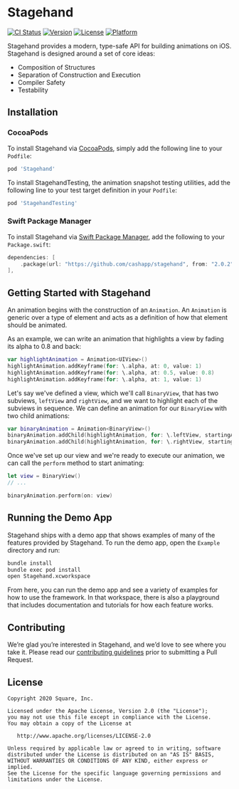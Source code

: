 # Stagehand

[![CI Status](https://img.shields.io/travis/CashApp/Stagehand/master.svg?style=flat)](https://travis-ci.org/CashApp/Stagehand)
[![Version](https://img.shields.io/cocoapods/v/Stagehand.svg?style=flat)](https://cocoapods.org/pods/Stagehand)
[![License](https://img.shields.io/cocoapods/l/Stagehand.svg?style=flat)](https://cocoapods.org/pods/Stagehand)
[![Platform](https://img.shields.io/cocoapods/p/Stagehand.svg?style=flat)](https://cocoapods.org/pods/Stagehand)

Stagehand provides a modern, type-safe API for building animations on iOS. Stagehand is designed around a set of core ideas:

* Composition of Structures
* Separation of Construction and Execution
* Compiler Safety
* Testability

## Installation

### CocoaPods

To install Stagehand via [CocoaPods](https://cocoapods.org), simply add the following line to your `Podfile`:

```ruby
pod 'Stagehand'
```

To install StagehandTesting, the animation snapshot testing utilities, add the following line to your test target definition in your `Podfile`:

```ruby
pod 'StagehandTesting'
```

### Swift Package Manager

To install Stagehand via [Swift Package Manager](https://github.com/apple/swift-package-manager), add the following to your `Package.swift`:

```swift
dependencies: [
    .package(url: "https://github.com/cashapp/stagehand", from: "2.0.2"),
],
```

## Getting Started with Stagehand

An animation begins with the construction of an `Animation`. An `Animation` is generic over a type of element and acts as a definition of how that element should be animated.

As an example, we can write an animation that highlights a view by fading its alpha to 0.8 and back:

```swift
var highlightAnimation = Animation<UIView>()
highlightAnimation.addKeyframe(for: \.alpha, at: 0, value: 1)
highlightAnimation.addKeyframe(for: \.alpha, at: 0.5, value: 0.8)
highlightAnimation.addKeyframe(for: \.alpha, at: 1, value: 1)
```

Let's say we've defined a view, which we'll call `BinaryView`, that has two subviews, `leftView` and `rightView`, and we want to highlight each of the subviews in sequence. We can define an animation for our `BinaryView` with two child animations:

```swift
var binaryAnimation = Animation<BinaryView>()
binaryAnimation.addChild(highlightAnimation, for: \.leftView, startingAt: 0, relativeDuration: 0.5)
binaryAnimation.addChild(highlightAnimation, for: \.rightView, startingAt: 0.5, relativeDuration: 0.5)
```

Once we've set up our view and we're ready to execute our animation, we can call the `perform` method to start animating:

```swift
let view = BinaryView()
// ...

binaryAnimation.perform(on: view)
```

## Running the Demo App

Stagehand ships with a demo app that shows examples of many of the features provided by Stagehand. To run the demo app, open the `Example` directory and run:

```bash
bundle install
bundle exec pod install
open Stagehand.xcworkspace
```

From here, you can run the demo app and see a variety of examples for how to use the framework. In that workspace, there is also a playground that includes documentation and tutorials for how each feature works.

## Contributing

We’re glad you’re interested in Stagehand, and we’d love to see where you take it. Please read our [contributing guidelines](CONTRIBUTING.md) prior to submitting a Pull Request.

## License

```
Copyright 2020 Square, Inc.

Licensed under the Apache License, Version 2.0 (the "License");
you may not use this file except in compliance with the License.
You may obtain a copy of the License at

   http://www.apache.org/licenses/LICENSE-2.0

Unless required by applicable law or agreed to in writing, software
distributed under the License is distributed on an "AS IS" BASIS,
WITHOUT WARRANTIES OR CONDITIONS OF ANY KIND, either express or implied.
See the License for the specific language governing permissions and
limitations under the License.
```
